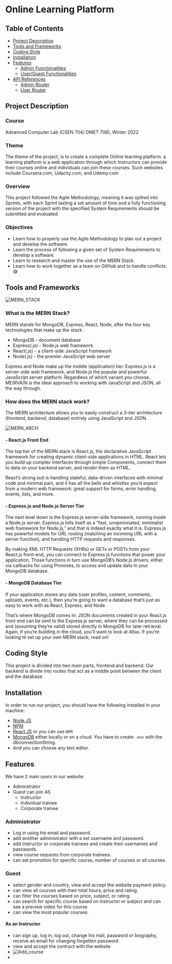 # Online Learning Platform

## Table of Contents
- [Project Description](#project-description)
- [Tools and Frameworks](#tools-and-frameworks)
- [Coding Style](#coding-style)
- [Installation](#installation)
- [Features](#features)
  * [Admin Functionalities](#administrator)
  * [User/Guest Functionalities](#user)
- [API References](#api-references)
  * [Admin Router](#admin-router)
  * [User Router](#user-router)

## Project Description

### Course 
Advanced Computer Lab (CSEN 704/ DMET 706), Winter 2022

### Theme
The theme of the project, is to create a complete Online learning platform. a learning platform is a web application through which Instructors can provide their courses online and individuals can join these courses.
Such websites include Coursera.com, Udacity.com, and Udemy.com

### Overview 
This project followed the Agile Methodology; meaning it was splited into Sprints, with
each Sprint lasting a set amount of time and a fully functioning version of the project
with the specified System Requirements should be submitted and evaluated.

### Objectives
- Learn how to properly use the Agile Methodology to plan out a project and develop
the software.
- Learn the process of following a given set of System Requirements to develop a
software.
- Learn to research and master the use of the MERN Stack.
- Learn how to work together as a team on GitHub and to handle conflicts. :sweat_smile:


## Tools and Frameworks
![MERN_STACK](https://www.sbr-technologies.com/wp-content/uploads/2021/07/Mern-Stack-Developer.png)

### What is the MERN Stack?
MERN stands for MongoDB, Express, React, Node, after the four key technologies that make up the stack.

- MongoDB - document database
- Express(.js) - Node.js web framework
- React(.js) - a client-side JavaScript framework
- Node(.js) - the premier JavaScript web server

Express and Node make up the middle (application) tier. Express.js is a server-side web framework, and Node.js the popular and powerful JavaScript server platform. Regardless of which variant you choose, ME(RVA)N is the ideal approach to working with JavaScript and JSON, all the way through.

### How does the MERN stack work?
The MERN architecture allows you to easily construct a 3-tier architecture (frontend, backend, database) entirely using JavaScript and JSON.

![MERN_ARCH](https://webimages.mongodb.com/_com_assets/cms/mern-stack-b9q1kbudz0.png?auto=format%2Ccompress)

#### - React.js Front End
The top tier of the MERN stack is React.js, the declarative JavaScript framework for creating dynamic client-side applications in HTML. React lets you build up complex interfaces through simple Components, connect them to data on your backend server, and render them as HTML.

React’s strong suit is handling stateful, data-driven interfaces with minimal code and minimal pain, and it has all the bells and whistles you’d expect from a modern web framework: great support for forms, error handling, events, lists, and more.

#### - Express.js and Node.js Server Tier
The next level down is the Express.js server-side framework, running inside a Node.js server. Express.js bills itself as a “fast, unopinionated, minimalist web framework for Node.js,” and that is indeed exactly what it is. Express.js has powerful models for URL routing (matching an incoming URL with a server function), and handling HTTP requests and responses.

By making XML HTTP Requests (XHRs) or GETs or POSTs from your React.js front-end, you can connect to Express.js functions that power your application. Those functions in turn use MongoDB’s Node.js drivers, either via callbacks for using Promises, to access and update data in your MongoDB database.

#### - MongoDB Database Tier
If your application stores any data (user profiles, content, comments, uploads, events, etc.), then you’re going to want a database that’s just as easy to work with as React, Express, and Node.

That’s where MongoDB comes in: JSON documents created in your React.js front end can be sent to the Express.js server, where they can be processed and (assuming they’re valid) stored directly in MongoDB for later retrieval. Again, if you’re building in the cloud, you’ll want to look at Atlas. If you’re looking to set up your own MERN stack, read on!

## Coding Style 
This project is divided into two main parts, frontend and backend. Our backend is divide into routes that act as a middle point between the client and the database.

## Installation
In order to run our project, you should have the following installed in your machine:
 - [Node JS](https://nodejs.org/en/)
 - [NPM](https://www.npmjs.com/)
 - [React JS](https://react-cn.github.io/react/downloads.html) or you can use `NPM`
 - [MongoDB](https://docs.mongodb.com/manual/installation/) either locally or on a cloud.
You have to create `.env` with the dbconnectionString.
- And you can choose any text editor.
     

## Features 
We have 2 main users in our website:
- Adminstrator
-  Guest can join AS 
   * Instructor
   * Individual trainee 
   * Corporate trainee
   
   
### Administrator
- Log in using his email and password.
- add another administrator with a set username and password.
- add instructor or corporate trainees and create their usernames and passwords.
- view course requests from corporate trainees.
- can set promotion for specific course, number of courses or all courses.


### Guest 
- select gender and country, view and accept the website payment policy.
- can view all courses with their total hours, price and rating.
- can filter the courses based on price, subject, or rating.
- can search for specific course based on instructor or subject and can see a preview video for this course 
- can view the most popular courses.
#### As an Instructor 
-  can sign up, log in, log out, change his mail, password or biography, receive an email for changing forgetten password
-  view and accept the contract with the website 
-  ![Add_course](https://ibb.co/YL3mDmv)
-  
